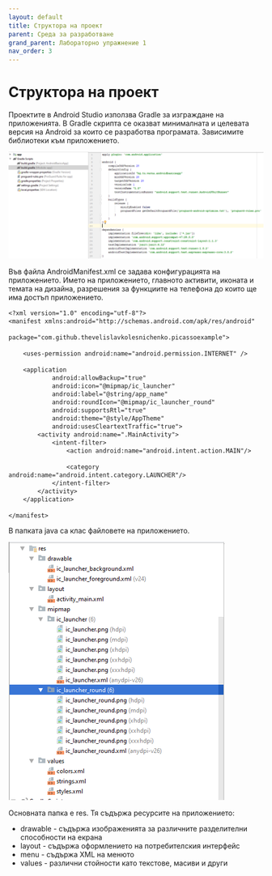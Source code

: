 ```yaml
---
layout: default
title: Структора на проект
parent: Среда за разработване
grand_parent: Лабораторно упражнение 1
nav_order: 3
---
```

# Структора на проект

Проектите в Android Studio използва Gradle за изграждане на приложенията. В Gradle скрипта се оказват минималната и целевата версия на Android за които се разработва програмата. Зависимите библиотеки към приложението.

![](<../../../../assets/image (115).png>)

Във файла AndroidManifest.xml се задава конфигурацията на приложението. Името на приложението, главното активити, иконата и темата на дизайна, разрешения за функциите на телефона до които ще има достъп приложението.

```
<?xml version="1.0" encoding="utf-8"?>
<manifest xmlns:android="http://schemas.android.com/apk/res/android"
          package="com.github.thevelislavkolesnichenko.picassoexample">

    <uses-permission android:name="android.permission.INTERNET" />

    <application
            android:allowBackup="true"
            android:icon="@mipmap/ic_launcher"
            android:label="@string/app_name"
            android:roundIcon="@mipmap/ic_launcher_round"
            android:supportsRtl="true"
            android:theme="@style/AppTheme"
            android:usesCleartextTraffic="true">
        <activity android:name=".MainActivity">
            <intent-filter>
                <action android:name="android.intent.action.MAIN"/>

                <category android:name="android.intent.category.LAUNCHER"/>
            </intent-filter>
        </activity>
    </application>

</manifest>
```

В папката java са клас файловете на приложението.

![](<../../../../assets/image (16).png>)

Основната папка е res. Тя съдържа ресурсите на приложението:

* drawable - съдържа изображенията за различните разделителни способности на екрана
* layout - съдържа оформлението на потребителския интерфейс
* menu - съдържа XML на менюто
* values - различни стойности като текстове, масиви и други
